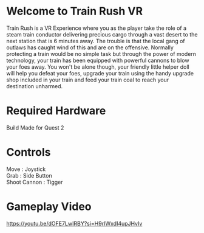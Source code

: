 # Welcome to Train Rush VR #

Train Rush is a VR Experience where you as the player take the role of a steam train conductor delivering precious cargo through a vast desert to the next station that is 6 minutes away. 
The trouble is that the local gang of outlaws has caught wind of this and are on the offensive.
Normally protecting a train would be no simple task but through the power of modern technology, your train has been equipped with powerful cannons to blow your foes away. 
You won't be alone though, your friendly little helper doll will help you defeat your foes, upgrade your train using the handy upgrade shop included in your train and feed your train coal to reach your destination unharmed. 

# Required Hardware #
Build Made for Quest 2

# Controls #
Move : Joystick 
<br>
Grab : Side Button
<br>
Shoot Cannon : Tigger

# Gameplay Video #
https://youtu.be/dOFE7LwIRBY?si=H9rIWxdI4upJHvIv
